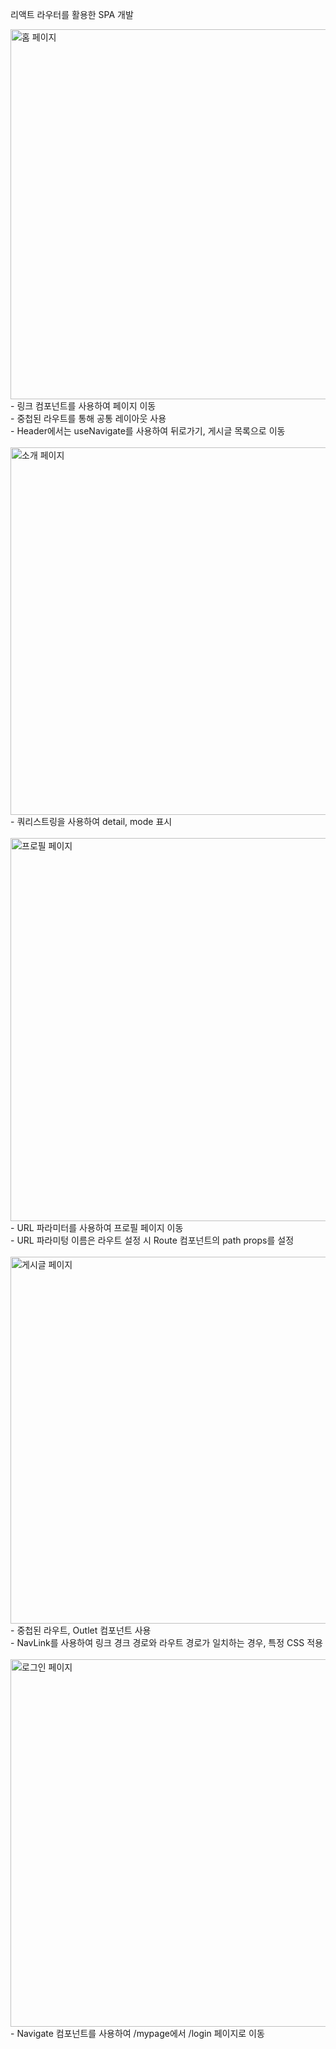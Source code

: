 리액트 라우터를 활용한 SPA 개발<br/>

<img width="592" alt="홈 페이지" src="https://user-images.githubusercontent.com/102382351/195000436-fdbe8b95-c462-4326-85b4-77fbb21e27fe.png">
- 링크 컴포넌트를 사용하여 페이지 이동<br/>
- 중첩된 라우트를 통해 공통 레이아웃 사용<br/>
- Header에서는 useNavigate를 사용하여 뒤로가기, 게시글 목록으로 이동<br/>
<br/>
<img width="588" alt="소개 페이지" src="https://user-images.githubusercontent.com/102382351/195000879-e5b4676e-0021-42b9-adaa-3ffed8210fcd.png">
- 쿼리스트링을 사용하여 detail, mode 표시<br/>
<br/>
<img width="613" alt="프로필 페이지" src="https://user-images.githubusercontent.com/102382351/195000289-cfa8a388-b270-46ce-90b1-678d7114420e.png">
- URL 파라미터를 사용하여 프로필 페이지 이동<br/>
- URL 파라미텅 이름은 라우트 설정 시 Route 컴포넌트의 path props를 설정<br/>
<br/>
<img width="587" alt="게시글 페이지" src="https://user-images.githubusercontent.com/102382351/195000882-7498a52f-52c7-44c6-bb36-63ebe50cf77b.png">
- 중첩된 라우트, Outlet 컴포넌트 사용<br/>
- NavLink를 사용하여 링크 경크 경로와 라우트 경로가 일치하는 경우, 특정 CSS 적용<br/>
<br/>
<img width="588" alt="로그인 페이지" src="https://user-images.githubusercontent.com/102382351/195000276-d7a5a3f6-57b7-4e0c-94c4-76a13bc9af29.png">
- Navigate 컴포넌트를 사용하여 /mypage에서 /login 페이지로 이동<br/>
